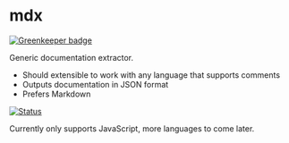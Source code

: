 # mdx

[![Greenkeeper badge](https://badges.greenkeeper.io/rstacruz/mdx.svg)](https://greenkeeper.io/)

Generic documentation extractor.

* Should extensible to work with any language that supports comments
* Outputs documentation in JSON format
* Prefers Markdown

[![Status](https://travis-ci.org/rstacruz/mdx.svg?branch=master)](https://travis-ci.org/rstacruz/mdx "See test builds")

Currently only supports JavaScript, more languages to come later.
